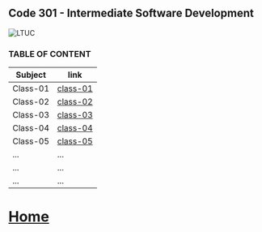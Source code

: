 ## Code 301 - Intermediate Software Development
![LTUC](https://img.alwakeelnews.com/Content/Upload/small/8202013104316907594295.jpg)

### TABLE OF CONTENT 

**Subject** | **link**
------------ | -------------
Class-01 | [class-01](https://malakmomani.github.io/reading-notes/code301/class-01)
Class-02 | [class-02](https://malakmomani.github.io/reading-notes/code301/class-02)
Class-03 | [class-03](https://malakmomani.github.io/reading-notes/code301/class-03)
Class-04 | [class-04](https://malakmomani.github.io/reading-notes/code301/class-04)
Class-05 | [class-05](https://malakmomani.github.io/reading-notes/code301/class-05)
... | ...
... | ...
... | ...


# [Home](https://malakmomani.github.io/reading-notes/)
